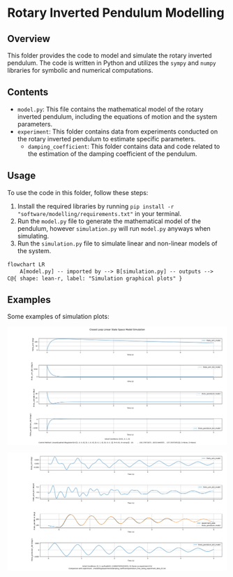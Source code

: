 # Rotary Inverted Pendulum Modelling

## Overview

This folder provides the code to model and simulate the rotary inverted pendulum. The code is written in Python and utilizes the `sympy` and `numpy` libraries for symbolic and numerical computations.

## Contents

* `model.py`: This file contains the mathematical model of the rotary inverted pendulum, including the equations of motion and the system parameters.
* `experiment`: This folder contains data from experiments conducted on the rotary inverted pendulum to estimate specific parameters.
    * `damping_coefficient`: This folder contains data and code related to the estimation of the damping coefficient of the pendulum.

## Usage

To use the code in this folder, follow these steps:

1. Install the required libraries by running `pip install -r "software/modelling/requirements.txt"` in your terminal.
2. Run the `model.py` file to generate the mathematical model of the pendulum, however `simulation.py` will run `model.py` anyways when simulating.
3. Run the `simulation.py` file to simulate linear and non-linear models of the system.

```mermaid
flowchart LR
    A[model.py] -- imported by --> B[simulation.py] -- outputs -->  C@{ shape: lean-r, label: "Simulation graphical plots" }
```

## Examples

Some examples of simulation plots:

![Simulation of closed loop linearised system with LQR derived gains.](figures/simulation_closed_loop_linearised_lqr.png)

![Simulation of non-linear system compared to real data of a freely swinging pendulum.](figures/simulation_non_linear_experiment_comparison.png)